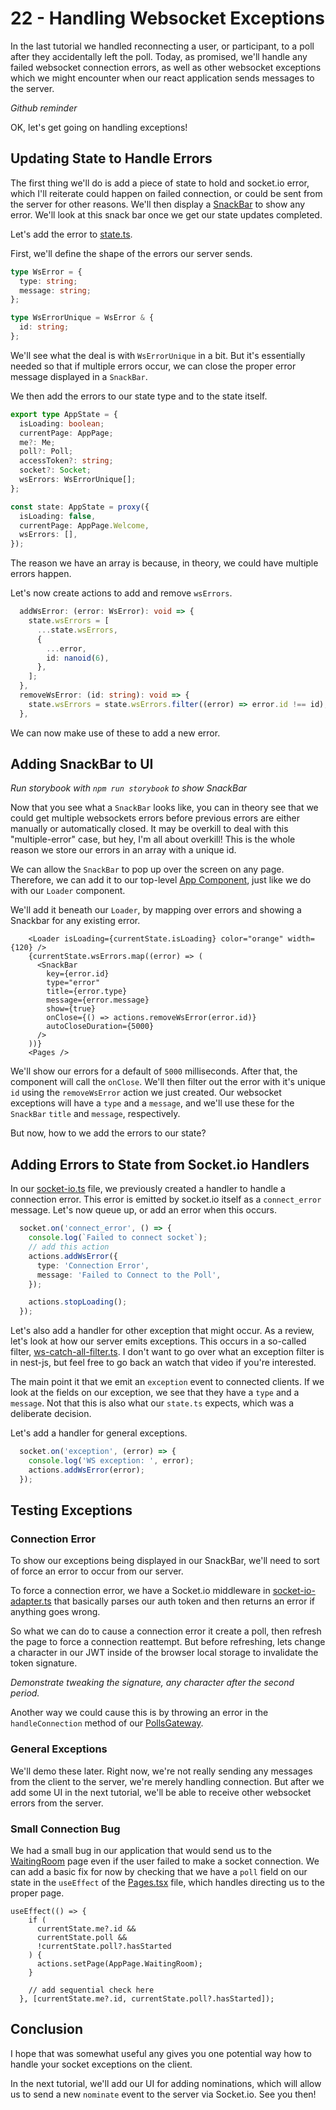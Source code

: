 # 22 - Handling Websocket Exceptions

In the last tutorial we handled reconnecting a user, or participant, to a poll after they accidentally left the poll. Today, as promised, we'll handle any failed websocket connection errors, as well as other websocket exceptions which we might encounter when our react application sends messages to the server.

*Github reminder*

OK, let's get going on handling exceptions!

## Updating State to Handle Errors

The first thing we'll do is add a piece of state to hold and socket.io error, which I'll reiterate could happen on failed connection, or could be sent from the server for other reasons. We'll then display a [SnackBar](../client/src/components/ui/SnackBar.tsx) to show any error. We'll look at this snack bar once we get our state updates completed. 

Let's add the error to [state.ts](../client/src/state.ts).

First, we'll define the shape of the errors our server sends.

```ts
type WsError = {
  type: string;
  message: string;
};

type WsErrorUnique = WsError & {
  id: string;
};
```

We'll see what the deal is with `WsErrorUnique` in a bit. But it's essentially needed so that if multiple errors occur, we can close the proper error message displayed in a `SnackBar`.

We then add the errors to our state type and to the state itself.

```ts
export type AppState = {
  isLoading: boolean;
  currentPage: AppPage;
  me?: Me;
  poll?: Poll;
  accessToken?: string;
  socket?: Socket;
  wsErrors: WsErrorUnique[];
};

const state: AppState = proxy({
  isLoading: false,
  currentPage: AppPage.Welcome,
  wsErrors: [],
});
```

The reason we have an array is because, in theory, we could have multiple errors happen.

Let's now create actions to add and remove `wsErrors`.

```ts
  addWsError: (error: WsError): void => {
    state.wsErrors = [
      ...state.wsErrors,
      {
        ...error,
        id: nanoid(6),
      },
    ];
  },
  removeWsError: (id: string): void => {
    state.wsErrors = state.wsErrors.filter((error) => error.id !== id);
  },
```

We can now make use of these to add a new error.

## Adding SnackBar to UI

*Run storybook with `npm run storybook` to show SnackBar*

Now that you see what a `SnackBar` looks like, you can in theory see that we could get multiple websockets errors before previous errors are either manually or automatically closed. It may be overkill to deal with this "multiple-error" case, but hey, I'm all about overkill! This is the whole reason we store our errors in an array with a unique id. 

We can allow the `SnackBar` to pop up over the screen on any page. Therefore, we can add it to our top-level [App Component](../client/src/App.tsx), just like we do with our `Loader` component. 

We'll add it beneath our `Loader`, by mapping over errors and showing a Snackbar for any existing error. 

```tsx
    <Loader isLoading={currentState.isLoading} color="orange" width={120} />
    {currentState.wsErrors.map((error) => (
      <SnackBar
        key={error.id}
        type="error"
        title={error.type}
        message={error.message}
        show={true}
        onClose={() => actions.removeWsError(error.id)}
        autoCloseDuration={5000}
      />
    ))}
    <Pages />
```

We'll show our errors for a default of `5000` milliseconds. After that, the component will call the `onClose`. We'll then filter out the error with it's unique `id` using the `removeWsError` action we just created. Our websocket exceptions will have a `type` and a `message`, and we'll use these for the `SnackBar` `title` and `message`, respectively. 

But now, how to we add the errors to our state?

## Adding Errors to State from Socket.io Handlers

In our [socket-io.ts](../client/src/socket-io.ts) file, we previously created a handler to handle a connection error. This error is emitted by socket.io itself as a `connect_error` message. Let's now queue up, or add an error when this occurs. 

```ts
  socket.on('connect_error', () => {
    console.log(`Failed to connect socket`);
    // add this action
    actions.addWsError({
      type: 'Connection Error',
      message: 'Failed to Connect to the Poll',
    });

    actions.stopLoading();
  });
```

Let's also add a handler for other exception that might occur. As a review, let's look at how our server emits exceptions. This occurs in a so-called filter, [ws-catch-all-filter.ts](../server/src/exceptions/ws-catch-all-filter.ts). I don't want to go over what an exception filter is in nest-js, but feel free to go back an watch that video if you're interested. 

The main point it that we emit an `exception` event to connected clients. If we look at the fields on our exception, we see that they have a `type` and a `message`. Not that this is also what our `state.ts` expects, which was a deliberate decision. 

Let's add a handler for general exceptions. 

```ts
  socket.on('exception', (error) => {
    console.log('WS exception: ', error);
    actions.addWsError(error);
  });
```

## Testing Exceptions

### Connection Error

To show our exceptions being displayed in our SnackBar, we'll need to sort of force an error to occur from our server. 

To force a connection error, we have a Socket.io middleware in [socket-io-adapter.ts](../server/src/socket-io-adapter.ts) that basically parses our auth token and then returns an error if anything goes wrong. 

So what we can do to cause a connection error it create a poll, then refresh the page to force a connection reattempt. But before refreshing, lets change a character in our JWT inside of the browser local storage to invalidate the token signature. 

*Demonstrate tweaking the signature, any character after the second period.*

Another way we could cause this is by throwing an error in the `handleConnection` method of our [PollsGateway](../server/src/polls/polls.gateway.ts).

### General Exceptions

We'll demo these later. Right now, we're not really sending any messages from the client to the server, we're merely handling connection. But after we add some UI in the next tutorial, we'll be able to receive other websocket errors from the server.

### Small Connection Bug

We had a small bug in our application that would send us to the [WaitingRoom](../client/src/pages/WaitingRoom.tsx) page even if the user failed to make a socket connection. We can add a basic fix for now by checking that we have a `poll` field on our state in the `useEffect` of the [Pages.tsx](../client/src/Pages.tsx) file, which handles directing us to the proper page. 

```tsx
useEffect(() => {
    if (
      currentState.me?.id &&
      currentState.poll &&
      !currentState.poll?.hasStarted
    ) {
      actions.setPage(AppPage.WaitingRoom);
    }

    // add sequential check here
  }, [currentState.me?.id, currentState.poll?.hasStarted]);
```
 
## Conclusion

I hope that was somewhat useful any gives you one potential way how to handle your socket exceptions on the client. 

In the next tutorial, we'll add our UI for adding nominations, which will allow us to send a new `nominate` event to the server via Socket.io. See you then!

